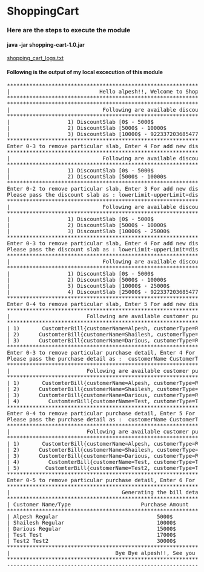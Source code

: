 # ShoppingCart

### Here are the steps to execute the module
#### java -jar shopping-cart-1.0.jar 
[shopping_cart_logs.txt](shopping_cart_logs.txt)

#### Following is the output of my local excecution of this module
<pre>
****************************************************************************************************
|                            Hello alpesh!!, Welcome to Shopping cart.                             |
****************************************************************************************************
****************************************************************************************************
|                             Following are available discount slabs                               |
****************************************************************************************************
|                  1) DiscountSlab [0$ - 5000$                    ] [        0%]                   |
|                  2) DiscountSlab [5000$ - 10000$                ] [       10%]                   |
|                  3) DiscountSlab [10000$ - 9223372036854775807$ ] [       20%]                   |
****************************************************************************************************
Enter 0-3 to remove particular slab, Enter 4 For add new discount slab or press any key to countine :3
****************************************************************************************************
|                             Following are available discount slabs                               |
****************************************************************************************************
|                  1) DiscountSlab [0$ - 5000$                    ] [        0%]                   |
|                  2) DiscountSlab [5000$ - 10000$                ] [       10%]                   |
****************************************************************************************************
Enter 0-2 to remove particular slab, Enter 3 For add new discount slab or press any key to countine :3
Please pass the discount slab as : lowerLimit-upperLimit=discount(%). i.e 5000-10000=10:10000-25000=15
****************************************************************************************************
|                             Following are available discount slabs                               |
****************************************************************************************************
|                  1) DiscountSlab [0$ - 5000$                    ] [        0%]                   |
|                  2) DiscountSlab [5000$ - 10000$                ] [       10%]                   |
|                  3) DiscountSlab [10000$ - 25000$               ] [       15%]                   |
****************************************************************************************************
Enter 0-3 to remove particular slab, Enter 4 For add new discount slab or press any key to countine :4
Please pass the discount slab as : lowerLimit-upperLimit=discount(%). i.e 5000-10000=10:25000-~=20
****************************************************************************************************
|                             Following are available discount slabs                               |
****************************************************************************************************
|                  1) DiscountSlab [0$ - 5000$                    ] [        0%]                   |
|                  2) DiscountSlab [5000$ - 10000$                ] [       10%]                   |
|                  3) DiscountSlab [10000$ - 25000$               ] [       15%]                   |
|                  4) DiscountSlab [25000$ - 9223372036854775807$ ] [       20%]                   |
****************************************************************************************************
Enter 0-4 to remove particular slab, Enter 5 For add new discount slab or press any key to countine :
****************************************************************************************************
|                        Following are available customer purchase details                         |
****************************************************************************************************
| 1)       CustomterBill{customerName=Alpesh, customerType=Regular, purchaseAmount=5000}           |
| 2)      CustomterBill{customerName=Shailesh, customerType=Regular, purchaseAmount=10000}          |
| 3)      CustomterBill{customerName=Darious, customerType=Regular, purchaseAmount=15000}          |
****************************************************************************************************
Enter 0-3 to remove particular purchase detail, Enter 4 For add new purchase detail or press any key to countine :4
Please pass the purchase detail as :  customerName CustomerType purchaseAmount:Test Test 17000
****************************************************************************************************
|                        Following are available customer purchase details                         |
****************************************************************************************************
| 1)       CustomterBill{customerName=Alpesh, customerType=Regular, purchaseAmount=5000}           |
| 2)      CustomterBill{customerName=Shailesh, customerType=Regular, purchaseAmount=10000}          |
| 3)      CustomterBill{customerName=Darious, customerType=Regular, purchaseAmount=15000}          |
| 4)         CustomterBill{customerName=Test, customerType=Test, purchaseAmount=17000}             |
****************************************************************************************************
Enter 0-4 to remove particular purchase detail, Enter 5 For add new purchase detail or press any key to countine :5
Please pass the purchase detail as :  customerName CustomerType purchaseAmount:Test2 Test2 30000
****************************************************************************************************
|                        Following are available customer purchase details                         |
****************************************************************************************************
| 1)       CustomterBill{customerName=Alpesh, customerType=Regular, purchaseAmount=5000}           |
| 2)      CustomterBill{customerName=Shailesh, customerType=Regular, purchaseAmount=10000}          |
| 3)      CustomterBill{customerName=Darious, customerType=Regular, purchaseAmount=15000}          |
| 4)         CustomterBill{customerName=Test, customerType=Test, purchaseAmount=17000}             |
| 5)        CustomterBill{customerName=Test2, customerType=Test2, purchaseAmount=30000}            |
****************************************************************************************************
Enter 0-5 to remove particular purchase detail, Enter 6 For add new purchase detail or press any key to countine :
****************************************************************************************************
|                                   Generating the bill details                                    |
****************************************************************************************************
| Customer Name/Type                      Purchase Amount                              Bill Amount |
****************************************************************************************************
| Alpesh Regular                               5000$                                         5000$ |
| Shailesh Regular                             10000$                                         9000$ |
| Darious Regular                              15000$                                        12750$ |
| Test Test                                    17000$                                        14450$ |
| Test2 Test2                                  30000$                                        24000$ |
****************************************************************************************************
|                                 Bye Bye alpesh!!, See you again.                                  |
****************************************************************************************************
------------------------------------------------------------------------
</pre>
